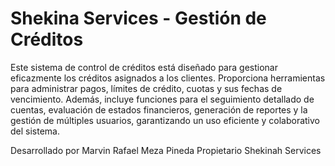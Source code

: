 # Shekina Services - Gestión de Créditos
  Este sistema de control de créditos está diseñado para gestionar eficazmente los créditos asignados a los clientes. Proporciona herramientas para administrar pagos, límites de crédito, cuotas y sus fechas de vencimiento. Además, incluye funciones para el seguimiento detallado de cuentas, evaluación de estados financieros, generación de reportes y la gestión de múltiples usuarios, garantizando un uso eficiente y colaborativo del sistema.

  Desarrollado por Marvin Rafael Meza Pineda
  Propietario Shekinah Services

